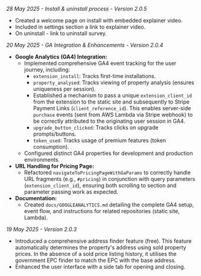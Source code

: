 _28 May 2025 - Install & uninstall process - Version 2.0.5_

- Created a welcome page on install with embedded explainer video.
- Included in settings section a link to explainer video.
- On uninstall - link to uninstall survey.

_20 May 2025 - GA Integration & Enhancements - Version 2.0.4_

- **Google Analytics (GA4) Integration:**
  - Implemented comprehensive GA4 event tracking for the user journey, including:
    - `extension_install`: Tracks first-time installations.
    - `property_analysed`: Tracks viewing of property analysis (ensures uniqueness per session).
    - Established a mechanism to pass a unique `extension_client_id` from the extension to the static site and subsequently to Stripe Payment Links (`client_reference_id`). This enables server-side `purchase` events (sent from AWS Lambda via Stripe webhook) to be correctly attributed to the originating user session in GA4.
    - `upgrade_button_clicked`: Tracks clicks on upgrade prompts/buttons.
    - `token_used`: Tracks usage of premium features (token consumption).
  - Configured distinct GA4 properties for development and production environments.
- **URL Handling for Pricing Page:**
  - Refactored `navigateToPricingPageWithGaParams` to correctly handle URL fragments (e.g., `#pricing`) in conjunction with query parameters (`extension_client_id`), ensuring both scrolling to section and parameter passing work as expected.
- **Documentation:**
  - Created `docs/GOOGLEANALYTICS.md` detailing the complete GA4 setup, event flow, and instructions for related repositories (static site, Lambda).

_19 May 2025 - Version 2.0.3_

- Introduced a comprehensive address finder feature (free). This feature automatically determines the property's address using sold property prices. In the absence of a sold price listing history, it utilises the government EPC finder to match the EPC with the base address.
- Enhanced the user interface with a side tab for opening and closing.
